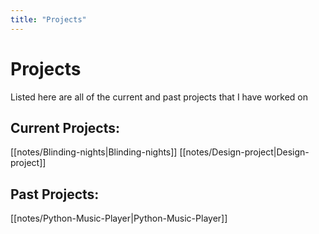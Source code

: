 ```yaml
---
title: "Projects"
---
```


# Projects

Listed here are all of the current and past projects that I have worked on

## Current Projects:
[[notes/Blinding-nights|Blinding-nights]]
[[notes/Design-project|Design-project]]

## Past Projects:
[[notes/Python-Music-Player|Python-Music-Player]]
